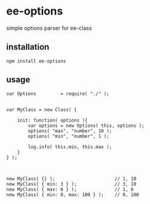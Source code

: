 # ee-options

simple options parser for ee-class

## installation

	npm install ee-options

## usage

	
	var Options 		= require( "./" );


	var MyClass = new Class( {

		init: function( options ){
			var options = new Options( this, options );
			options( "max", "number", 10 );
			options( "min", "number", 1 );

			log.info( this.min, this.max );
		}
	} );



	new MyClass( {} ); 						// 1, 10
	new MyClass( { min: 3 } );				// 3, 10 
	new MyClass( { max: 6 } ); 				// 1, 6
	new MyClass( { min: 0, max: 100 } ); 	// 0, 100